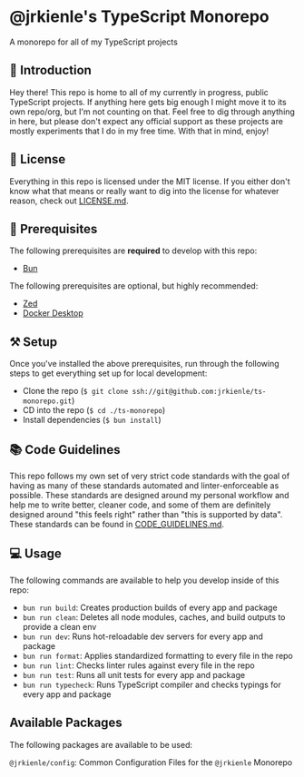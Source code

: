 # @jrkienle's TypeScript Monorepo

A monorepo for all of my TypeScript projects

## 👋 Introduction

Hey there! This repo is home to all of my currently in progress, public TypeScript projects. If
anything here gets big enough I might move it to its own repo/org, but I'm not counting on that.
Feel free to dig through anything in here, but please don't expect any official support as these
projects are mostly experiments that I do in my free time. With that in mind, enjoy!

## 💼 License

Everything in this repo is licensed under the MIT license. If you either don't know what that means
or really want to dig into the license for whatever reason, check out [LICENSE.md](./LICENSE.md).

## 👶 Prerequisites

The following prerequisites are **required** to develop with this repo:

- [Bun](https://bun.sh/)

The following prerequisites are optional, but highly recommended:

- [Zed](https://zed.dev/)
- [Docker Desktop](https://www.docker.com/products/docker-desktop/)

## ⚒️ Setup

Once you've installed the above prerequisites, run through the following steps to get everything
set up for local development:

- Clone the repo (`$ git clone ssh://git@github.com:jrkienle/ts-monorepo.git`)
- CD into the repo (`$ cd ./ts-monorepo`)
- Install dependencies (`$ bun install`)

## 📚 Code Guidelines

This repo follows my own set of very strict code standards with the goal of having as many of these
standards automated and linter-enforceable as possible. These standards are designed around my
personal workflow and help me to write better, cleaner code, and some of them are definitely
designed around "this feels right" rather than "this is supported by data". These standards can be
found in [CODE_GUIDELINES.md](./CODE_GUIDELINES.md).

## 💻 Usage

The following commands are available to help you develop inside of this repo:

- `bun run build`: Creates production builds of every app and package
- `bun run clean`: Deletes all node modules, caches, and build outputs to provide a clean env
- `bun run dev`: Runs hot-reloadable dev servers for every app and package
- `bun run format`: Applies standardized formatting to every file in the repo
- `bun run lint`: Checks linter rules against every file in the repo
- `bun run test`: Runs all unit tests for every app and package
- `bun run typecheck`: Runs TypeScript compiler and checks typings for every app and package

## Available Packages

The following packages are available to be used:

`@jrkienle/config`: Common Configuration Files for the `@jrkienle` Monorepo
